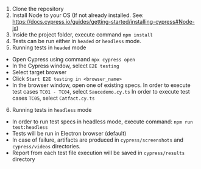 1. Clone the repository
2. Install Node to your OS (If not already installed. See: https://docs.cypress.io/guides/getting-started/installing-cypress#Node-js)
3. Inside the project folder, execute command `npm install`
4. Tests can be run either in `headed` or `headless` mode.
5. Running tests in `headed` mode
  - Open Cypress using command `npx cypress open`
  - In the Cypress window, select `E2E testing`
  - Select target browser
  - Click `Start E2E testing in <browser_name>`
  - In the browser window, open one of existing specs. 
    In order to execute test cases `TC01 - TC04`, select `Saucedemo.cy.ts`
    In order to execute test cases `TC05`, select `Catfact.cy.ts`
6. Running tests in `headless` mode
  - In order to run test specs in headless mode, execute command: `npm run test:headless`
  - Tests will be run in Electron browser (default)
  - In case of failure, artifacts are produced in `cypress/screenshots` and `cypress/videos` directories. 
  - Report from each test file execution will be saved in `cypress/results` directory
